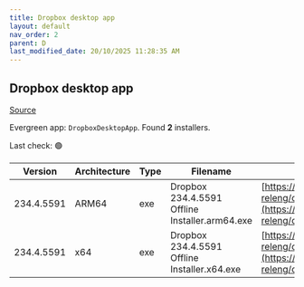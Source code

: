 ```yaml
---
title: Dropbox desktop app
layout: default
nav_order: 2
parent: D
last_modified_date: 20/10/2025 11:28:35 AM
---
```


## Dropbox desktop app

[Source](https://www.dropbox.com/desktop)

Evergreen app: `DropboxDesktopApp`. Found **2** installers.

Last check: 🟢

| Version    | Architecture | Type | Filename                                       | URI                                                                                                                                                                                                            |
| ---------- | ------------ | ---- | ---------------------------------------------- | -------------------------------------------------------------------------------------------------------------------------------------------------------------------------------------------------------------- |
| 234.4.5591 | ARM64        | exe  | Dropbox 234.4.5591 Offline Installer.arm64.exe | [https://edge.dropboxstatic.com/dbx-releng/client/Dropbox%20234.4.5591%20Offline%20Installer.arm64.exe](https://edge.dropboxstatic.com/dbx-releng/client/Dropbox%20234.4.5591%20Offline%20Installer.arm64.exe) |
| 234.4.5591 | x64          | exe  | Dropbox 234.4.5591 Offline Installer.x64.exe   | [https://edge.dropboxstatic.com/dbx-releng/client/Dropbox%20234.4.5591%20Offline%20Installer.x64.exe](https://edge.dropboxstatic.com/dbx-releng/client/Dropbox%20234.4.5591%20Offline%20Installer.x64.exe)     |
